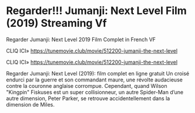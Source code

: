 # Regarder!!! Jumanji: Next Level Film (2019) Streaming Vf
Regarder Jumanji: Next Level 2019 Film Complet in French VF

CLIQ ICI» https://tunemovie.club/movie/512200-jumanji-the-next-level

CLIQ ICI» https://tunemovie.club/movie/512200-jumanji-the-next-level

Regarder Jumanji: Next Level (2019): film complet en ligne gratuit Un croisé endurci par la guerre et son commandant maure, une révolte audacieuse contre la couronne anglaise corrompue. Cependant, quand Wilson "Kingpin" Fiskuses est un super collisionneur, un autre Spider-Man d’une autre dimension, Peter Parker, se retrouve accidentellement dans la dimension de Miles. 
